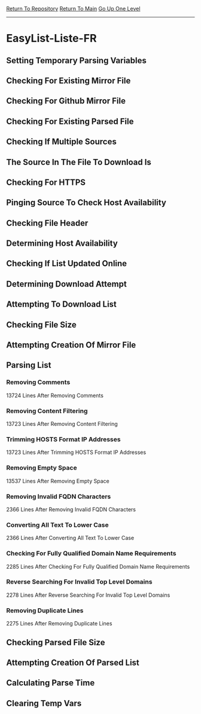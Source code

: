 [Return To Repository](https://github.com/deathbybandaid/piholeparser/)
[Return To Main](https://github.com/deathbybandaid/piholeparser/blob/master/RecentRunLogs/Mainlog.md)
[Go Up One Level](https://github.com/deathbybandaid/piholeparser/blob/master/RecentRunLogs/TopLevelScripts/30-Processing-External-Blacklists.md)
____________________________________
# EasyList-Liste-FR
## Setting Temporary Parsing Variables
## Checking For Existing Mirror File
## Checking For Github Mirror File
## Checking For Existing Parsed File
## Checking If Multiple Sources
## The Source In The File To Download Is
## Checking For HTTPS
## Pinging Source To Check Host Availability
## Checking File Header
## Determining Host Availability
## Checking If List Updated Online
## Determining Download Attempt
## Attempting To Download List
## Checking File Size
## Attempting Creation Of Mirror File
## Parsing List
### Removing Comments
13724 Lines After Removing Comments
### Removing Content Filtering
13723 Lines After Removing Content Filtering
### Trimming HOSTS Format IP Addresses
13723 Lines After Trimming HOSTS Format IP Addresses
### Removing Empty Space
13537 Lines After Removing Empty Space
### Removing Invalid FQDN Characters
2366 Lines After Removing Invalid FQDN Characters
### Converting All Text To Lower Case
2366 Lines After Converting All Text To Lower Case
### Checking For Fully Qualified Domain Name Requirements
2285 Lines After Checking For Fully Qualified Domain Name Requirements
### Reverse Searching For Invalid Top Level Domains
2278 Lines After Reverse Searching For Invalid Top Level Domains
### Removing Duplicate Lines
2275 Lines After Removing Duplicate Lines
## Checking Parsed File Size
## Attempting Creation Of Parsed List
## Calculating Parse Time
## Clearing Temp Vars

